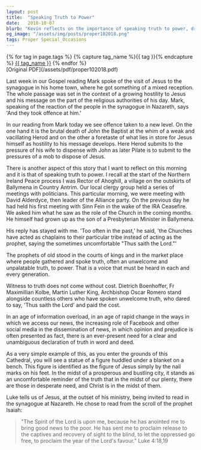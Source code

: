 ```yaml
---
layout: post
title:  "Speaking Truth to Power"
date:   2018-10-07
blurb: "Kevin reflects on the importance of speaking truth to power, drawing parallels between the brutal death of John the Baptist and the challenges Jesus faced. He recalls personal experiences with political figures during the Northern Ireland Peace process and emphasizes the church's role in proclaiming truth. The sermon reminds us of the cost of witnessing truth and the need for a clear declaration of truth in our times."
og_image: "/assets/img/posts/proper102018.png"
tags: Proper Special_Occasions
---    
```

<div class="tag-pills">
  {% for tag in page.tags %}
    {% capture tag_name %}{{ tag }}{% endcapture %}
    <a href="{{ site.baseurl }}/tag/{{ tag_name }}" class="tag-pill">{{ tag_name }}</a>
  {% endfor %}
</div>
[Original PDF](/assets/pdf/proper102018.pdf)

Last week in our Gospel reading Mark spoke of the visit of Jesus to the synagogue in his home town, where he got something of a mixed reception. The whole passage was set in the context of a growing hostility to Jesus and his message on the part of the religious authorities of his day. Mark, speaking of the reaction of the people in the synagogue in Nazareth, says 'And they took offence at him.'

In our reading from Mark today we see offence taken to a new level. On the one hand it is the brutal death of John the Baptist at the whim of a weak and vacillating Herod and on the other a foretaste of what lies in store for Jesus himself as hostility to his message develops. Here Herod submits to the pressure of his wife to dispense with John as later Pilate is to submit to the pressures of a mob to dispose of Jesus.

There is another aspect of this story that I want to reflect on this morning and it is that of speaking truth to power. I recall at the start of the Northern Ireland Peace process I was Rector of Ahoghill, a village on the outskirts of Ballymena in Country Antrim. Our local clergy group held a series of meetings with politicians. This particular morning, we were meeting with David Alderdyce, then leader of the Alliance party. On the previous day he had held his first meeting with Sinn Fein in the wake of the IRA Ceasefire. We asked him what he saw as the role of the Church in the coming months. He himself had grown up as the son of a Presbyterian Minister in Ballymena.

His reply has stayed with me. 'Too often in the past,' he said, 'the Churches have acted as chaplains to their particular tribe instead of acting as the prophet, saying the sometimes uncomfortable "Thus saith the Lord."'

The prophets of old stood in the courts of kings and in the market place where people gathered and spoke truth, often an unwelcome and unpalatable truth, to power. That is a voice that must be heard in each and every generation.

Witness to truth does not come without cost. Dietrich Boenhoffer, Fr Maximillian Kolbe, Martin Luther King, Archbishop Oscar Romero stand alongside countless others who have spoken unwelcome truth, who dared to say, 'Thus saith the Lord' and paid the cost.

In an age of information overload, in an age of rapid change in the ways in which we access our news, the increasing role of Facebook and other social media in the dissemination of news, in which opinion and prejudice is often presented as fact, there is an ever-present need for a clear and unambiguous declaration of truth in word and deed.

As a very simple example of this, as you enter the grounds of this Cathedral, you will see a statue of a figure huddled under a blanket on a bench. This figure is identified as the figure of Jesus simply by the nail marks on his feet. In the midst of a prosperous and bustling city, it stands as an uncomfortable reminder of the truth that in the midst of our plenty, there are those in desperate need, and Christ is in the midst of them.

Luke tells us of Jesus, at the outset of his ministry, being invited to read in the synagogue at Nazareth. He chose to read from the scroll of the prophet Isaiah:

> "The Spirit of the Lord is upon me,
> because he has anointed me
> to bring good news to the poor.
> He has sent me to proclaim release to the captives
> and recovery of sight to the blind,
> to let the oppressed go free,
> to proclaim the year of the Lord's favour." Luke 4:18,19
